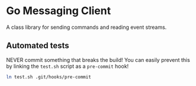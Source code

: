 # Go Messaging Client

A class library for sending commands and reading event streams.

## Automated tests

NEVER commit something that breaks the build! You can
easily prevent this by linking the `test.sh` script as a `pre-commit` hook!

```bash
ln test.sh .git/hooks/pre-commit
```